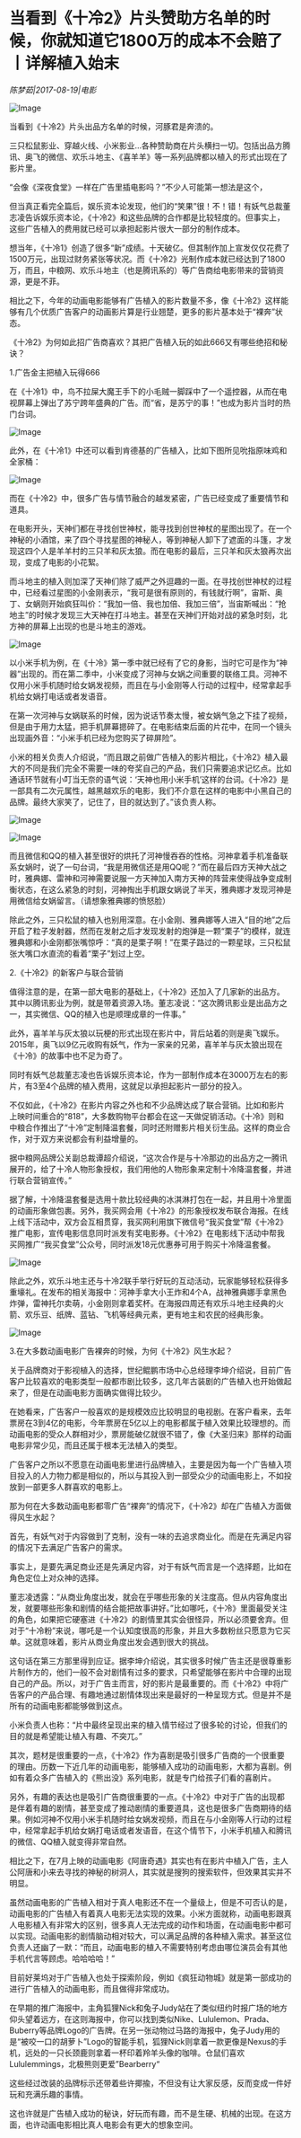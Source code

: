 # 当看到《十冷2》片头赞助方名单的时候，你就知道它1800万的成本不会赔了丨详解植入始末

*陈梦茹|2017-08-19|电影*

![Image](http://p3.pstatp.com/large/322100035520495bce2c)

当看到《十冷2》片头出品方名单的时候，河豚君是奔溃的。

三只松鼠影业、穿越火线、小米影业…各种赞助商在片头横扫一切。包括出品方腾讯、奥飞的微信、欢乐斗地主、《喜羊羊》等一系列品牌都以植入的形式出现在了影片里。

“会像《深夜食堂》一样在广告里插电影吗？”不少人可能第一想法是这个，

但当真正看完全篇后，娱乐资本论发现，他们的“笑果”很！不！错！有妖气总裁董志凌告诉娱乐资本论，《十冷2》和这些品牌的合作都是比较轻度的。但事实上，这些广告植入的费用就已经可以承担起影片很大一部分的制作成本。

想当年，《十冷1》创造了很多“新”成绩。十天破亿。但其制作加上宣发仅仅花费了1500万元，出现过财务紧张等状况。而《十冷2》光制作成本就已经达到了1800万，而且，中粮网、欢乐斗地主（也是腾讯系的）等广告商给电影带来的营销资源，更是不菲。

相比之下，今年的动画电影能够有广告植入的影片数量不多，像《十冷2》这样能够有几个优质广告客户的动画影片算是行业翘楚，更多的影片基本处于“裸奔”状态。

《十冷2》为何如此招广告商喜欢？其把广告植入玩的如此666又有哪些绝招和秘诀？

1.广告金主把植入玩得666

在《十冷1》中，鸟不拉屎大魔王手下的小毛贼一脚踩中了一个遥控器，从而在电视屏幕上弹出了苏宁跨年盛典的广告。而“省，是苏宁的事！”也成为影片当时的热门台词。

![Image](http://p3.pstatp.com/large/322700034b65b01946a1)

此外，在《十冷1》中还可以看到肯德基的广告植入，比如下图所见吮指原味鸡和全家桶：

![Image](http://p3.pstatp.com/large/37c300000078dddcc812)

而在《十冷2》中，很多广告与情节融合的越发紧密，广告已经变成了重要情节和道具。

在电影开头，天神们都在寻找创世神杖，能寻找到创世神杖的星图出现了。在一个神秘的小酒馆，来了四个寻找星图的神秘人，等到神秘人卸下了遮面的斗篷，才发现这四个人是羊羊村的三只羊和灰太狼。而在电影的最后，三只羊和灰太狼再次出现，变成了电影的小花絮。

而斗地主的植入则加深了天神们除了威严之外逗趣的一面。在寻找创世神杖的过程中，已经看过星图的小金刚表示，“我可是很有原则的，有钱就行啊”，宙斯、奥丁、女蜗则开始疯狂叫价：“我加一倍、我也加倍、我加三倍”，当宙斯喊出：“抢地主”的时候才发现三大天神在打斗地主。甚至在天神们开始对战的紧急时刻，北方神的屏幕上出现的也是斗地主的游戏。

![Image](http://p3.pstatp.com/large/37c60000007a9ae92b6f)

以小米手机为例，在《十冷》第一季中就已经有了它的身影，当时它可是作为“神器”出现的。而在第二季中，小米变成了河神与女娲之间重要的联络工具。河神不仅用小米手机随时给女娲发视频，而且在与小金刚等人行动的过程中，经常拿起手机给女娲打电话或者发语音。

在第一次河神与女娲联系的时候，因为说话节奏太慢，被女娲气急之下挂了视频，但是由于用力太猛，把手机屏幕摁碎了。在电影结束后面的片花中，在同一个镜头出现画外音：“小米手机已经为您购买了碎屏险”。

小米的相关负责人介绍说，“而且跟之前做广告植入的影片相比，《十冷2》植入最大的不同是我们完全不需要一味的夸奖自己的产品，我们只需要追求记忆点。比如通话环节就有小叮当无奈的语气说：‘天神也用小米手机’这样的台词。《十冷2》是一部具有二次元属性，越黑越欢乐的电影，我们不介意在这样的电影中小黑自己的品牌。最终大家笑了，记住了，目的就达到了。”该负责人称。

![Image](http://p3.pstatp.com/large/37c40000007577e059f4)

![Image](http://p3.pstatp.com/large/37c20000007c6dabd8e6)

而且微信和QQ的植入甚至很好的烘托了河神慢吞吞的性格。河神拿着手机准备联系女娲时，说了一句台词，“我是用微信还是用QQ呢？”而在最后四方天神大战之时，雅典娜、雷神和河神需要说服一方天神加入南方天神的阵营来使得战争变成制衡状态，在这么紧急的时刻，河神掏出手机跟女娲说了半天，雅典娜才发现河神是用微信给女娲留言。（请想象雅典娜的愤怒脸）

除此之外，三只松鼠的植入也别用深意。在小金刚、雅典娜等人进入“目的地”之后开启了粒子发射器，然而在发射之后才发现发射的炮弹是一颗“栗子”的模样，就连雅典娜和小金刚都张嘴惊呼：“真的是栗子啊！”在栗子路过的一颗星球，三只松鼠张大嘴口水直流的看着“栗子”划过上空。

2.《十冷2》的新客户与联合营销

值得注意的是，在第一部大电影的基础上，《十冷2》还加入了几家新的出品方。其中以腾讯影业为例，就是带着资源入场。董志凌说：“这次腾讯影业是出品方之一，其实微信、QQ的植入也是顺理成章的一件事。”

此外，喜羊羊与灰太狼以玩梗的形式出现在影片中，背后站着的则是奥飞娱乐。2015年，奥飞以9亿元收购有妖气，作为一家亲的兄弟，喜羊羊与灰太狼出现在《十冷》的故事中也不足为奇了。

同时有妖气总裁董志凌也告诉娱乐资本论，作为一部制作成本在3000万左右的影片，有3至4个品牌的植入费用，这就足以承担起影片一部分的投入。

不仅如此，《十冷2》在影片内容之外也和不少品牌达成了联合营销。比如和影片上映时间重合的“818”，大多数购物平台都会在这一天做促销活动。《十冷》则和中粮合作推出了“十冷”定制降温套餐，同时还附赠影片相关衍生品。这样的商业合作，对于双方来说都会有利益增量的。

据中粮网品牌公关副总裁谭超介绍说，“这次合作是与十冷那边的出品方之一腾讯展开的，给了十冷人物形象授权，我们用他的人物形象来定制十冷降温套餐，并进行联合营销宣传。”

据了解，十冷降温套餐是选用十款比较经典的冰淇淋打包在一起，并且用十冷里面的动画形象做包裹。另外，我买网会用《十冷2》的形象授权发布联合海报。在线上线下活动中，双方会互相贯穿，我买网利用旗下微信号“我买食堂”帮《十冷2》推广电影，宣传电影信息同时派发有奖电影券。《十冷2》在电影线下活动中帮我买网推广“我买食堂”公众号，同时派发18元优惠券可用于购买十冷降温套餐。

![Image](http://p3.pstatp.com/large/37c20000008003b8933f)

除此之外，欢乐斗地主还与十冷2联手举行好玩的互动活动，玩家能够轻松获得多重壕礼。在发布的相关海报中：河神手拿大小王炸和4个A，战神雅典娜手拿黑色炸弹，雷神托尔卖萌，小金刚则拿着奖杯。在海报四周还有欢乐斗地主经典的火箭、欢乐豆、纸牌、蓝钻、飞机等经典元素，更有地主和农民的经典形象。

![Image](http://p1.pstatp.com/large/37c60000007fb51aa373)

3.在大多数动画电影广告裸奔的时候，为何《十冷2》风生水起？

关于品牌商对于影视植入的选择，世纪鲲鹏市场中心总经理李坤介绍说，目前广告客户比较喜欢的电影类型一般都市剧比较多，这几年古装剧的广告植入也开始做起来了，但是在动画电影方面确实做得比较少。

在她看来，广告客户一般喜欢的是规模效应比较明显的电视剧。在客户看来，去年票房在3到4亿的电影，今年票房在5亿以上的电影都属于植入效果比较理想的。而动画电影的受众人群相对少，票房能破亿就很不错了，像《大圣归来》那样的动画电影非常少见，而且还属于根本无法植入的类型。

广告客户之所以不愿意在动画电影里进行品牌植入，主要是因为每一个广告植入项目投入的人力物力都是相似的，所以与其投入到一部受众少的动画电影上，不如投放到一部更多人群喜欢的电影上。

那为何在大多数动画电影都零广告“裸奔”的情况下，《十冷2》却在广告植入方面做得风生水起？

首先，有妖气对于内容做到了克制，没有一味的去追求商业化。而是在先满足内容的情况下去满足广告客户的需求。

事实上，是要先满足商业还是先满足内容，对于有妖气而言是一个选择题，比如在角色定位上对众神的选择。

董志凌透露：“从商业角度出发，就会在乎哪些形象的关注度高。但从内容角度出发，就要哪些形象和剧情的结合能把故事讲好。”比如哪吒，《十冷》里面最受关注的角色，如果把它硬塞进《十冷2》的剧情里其实会很怪异，所以必须要舍弃。但对于“十冷粉”来说，哪吒是一个认知度很高的形象，并且大多数粉丝只愿意为它买单。这就意味着，影片从商业角度出发会遇到很大的挑战。

这句话在第三方那里得到应证。据李坤介绍说，其实很多时候广告主还是很尊重影片制作方的，他们一般不会对剧情有过多的要求，只希望能够在影片中合理的出现自己的产品。所以，对于广告主而言，好的影片是最重要的。而《十冷2》中将广告客户的产品合理、有趣地通过剧情体现出来是最好的一种呈现方式。但是并不是所有的动画电影都能够做到这点。

小米负责人也称：“片中最终呈现出来的植入情节经过了很多轮的讨论，但我们的目的就是希望能让植入有趣、不突兀。”

其次，题材是很重要的一点，《十冷2》作为喜剧是吸引很多广告商的一个很重要的理由。历数一下近几年的动画电影，能够植入成功的动画电影，大都为喜剧。例如有着众多广告植入的《熊出没》系列电影，就是专门给孩子们看的喜剧片。

另外，有趣的表达也是吸引广告商很重要的一点。《十冷2》中对于广告的出现都是伴着有趣的剧情，甚至变成了推动剧情的重要道具，这也是很多广告商期待的结果。例如河神不仅用小米手机随时给女娲发视频，而且在与小金刚等人行动的过程中，经常拿起手机给女娲打电话或者发语音，在这个情节下，小米手机植入和腾讯的微信、QQ植入就变得非常自然。

相比之下，在7月上映的动画电影《阿唐奇遇》其实也有在影片中植入广告，主人公阿唐和小来去寻找的神秘的树洞人，其实就是搜狗的搜索软件，但效果其实并不明显。

虽然动画电影的广告植入相对于真人电影还不在一个量级上，但是不可否认的是，动画电影的广告植入有着真人电影无法实现的效果。小米方面就称，动画电影跟真人电影植入有非常大的区别，很多真人无法完成的动作和场面，在动画电影中都可以实现。动画电影的剧情脑动相对较大，可以满足品牌的各种植入需求。甚至这位负责人还幽了一默：“而且，动画电影的植入不需要特别考虑由哪位演员会有其他手机代言等顾虑。哈哈哈哈！”

目前好莱坞对于广告植入也处于探索阶段，例如《疯狂动物城》就是第一部成功的进行广告植入的动画电影，而且做得非常成功。

在早期的推广海报中，主角狐狸Nick和兔子Judy站在了类似纽约时报广场的地方仰头望着远方，在这则海报中，你可以找到类似Nike、Lululemon、Prada、Buberry等品牌Logo的广告牌。在另一张动物过马路的海报中，兔子Judy用的是“被咬一口的胡萝卜”Logo的智能手机，狐狸Nick则拿着一款更像是Nexus的手机，远处的一只长颈鹿则拿着一杯印着羚羊头像的咖啡。仓鼠们喜欢Lululemmings，北极熊则更爱”Bearberry“

这些经过改装的品牌标示还带着些许揶揄，不但没有让大家反感，反而变成一件好玩和充满乐趣的事情。

这也许就是广告植入成功的秘诀，好玩而有趣，而不是生硬、机械的出现。在这方面，也许动画电影相比真人电影会有更大的想象空间。

